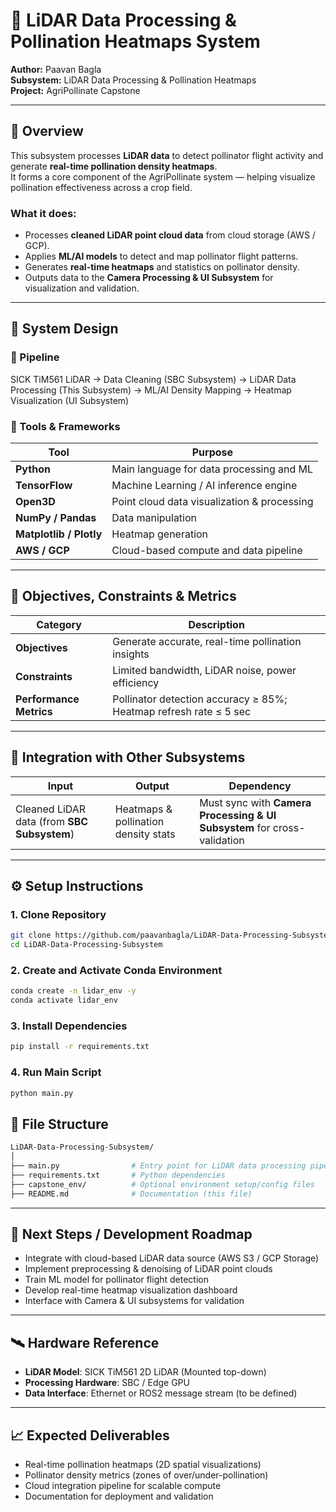 # 🌾 LiDAR Data Processing & Pollination Heatmaps System

**Author:** Paavan Bagla  
**Subsystem:** LiDAR Data Processing & Pollination Heatmaps  
**Project:** AgriPollinate Capstone

---

## 🚀 Overview

This subsystem processes **LiDAR data** to detect pollinator flight activity and generate **real-time pollination density heatmaps**.  
It forms a core component of the AgriPollinate system — helping visualize pollination effectiveness across a crop field.

### What it does:
- Processes **cleaned LiDAR point cloud data** from cloud storage (AWS / GCP).  
- Applies **ML/AI models** to detect and map pollinator flight patterns.  
- Generates **real-time heatmaps** and statistics on pollinator density.  
- Outputs data to the **Camera Processing & UI Subsystem** for visualization and validation.

---

## 🧠 System Design

### 🔹 Pipeline
SICK TiM561 LiDAR → Data Cleaning (SBC Subsystem) →
LiDAR Data Processing (This Subsystem) →
ML/AI Density Mapping →
Heatmap Visualization (UI Subsystem)

### 🔹 Tools & Frameworks
| Tool | Purpose |
|------|----------|
| **Python** | Main language for data processing and ML |
| **TensorFlow** | Machine Learning / AI inference engine |
| **Open3D** | Point cloud data visualization & processing |
| **NumPy / Pandas** | Data manipulation |
| **Matplotlib / Plotly** | Heatmap generation |
| **AWS / GCP** | Cloud-based compute and data pipeline |

---

## 🎯 Objectives, Constraints & Metrics

| Category | Description |
|-----------|--------------|
| **Objectives** | Generate accurate, real-time pollination insights |
| **Constraints** | Limited bandwidth, LiDAR noise, power efficiency |
| **Performance Metrics** | Pollinator detection accuracy ≥ 85%; Heatmap refresh rate ≤ 5 sec |

---

## 🔗 Integration with Other Subsystems

| Input | Output | Dependency |
|--------|---------|-------------|
| Cleaned LiDAR data (from **SBC Subsystem**) | Heatmaps & pollination density stats | Must sync with **Camera Processing & UI Subsystem** for cross-validation |

---

## ⚙️ Setup Instructions

### 1. Clone Repository
```bash
git clone https://github.com/paavanbagla/LiDAR-Data-Processing-Subsystem.git
cd LiDAR-Data-Processing-Subsystem
```
### 2. Create and Activate Conda Environment
```bash
conda create -n lidar_env -y
conda activate lidar_env
```
### 3. Install Dependencies
```bash
pip install -r requirements.txt
```
### 4. Run Main Script
```bash
python main.py
```

## 🧩 File Structure
```bash
LiDAR-Data-Processing-Subsystem/
│
├── main.py                # Entry point for LiDAR data processing pipeline
├── requirements.txt       # Python dependencies
├── capstone_env/          # Optional environment setup/config files
├── README.md              # Documentation (this file)
```

---

## 🧪 Next Steps / Development Roadmap
- Integrate with cloud-based LiDAR data source (AWS S3 / GCP Storage)
- Implement preprocessing & denoising of LiDAR point clouds
- Train ML model for pollinator flight detection
- Develop real-time heatmap visualization dashboard
- Interface with Camera & UI subsystems for validation

---

## 🛰️ Hardware Reference
- **LiDAR Model**: SICK TiM561 2D LiDAR (Mounted top-down)
- **Processing Hardware**: SBC / Edge GPU
- **Data Interface**: Ethernet or ROS2 message stream (to be defined)

---

## 📈 Expected Deliverables
- Real-time pollination heatmaps (2D spatial visualizations)
- Pollinator density metrics (zones of over/under-pollination)
- Cloud integration pipeline for scalable compute
- Documentation for deployment and validation
